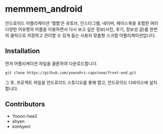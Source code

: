 # memmem_android


안드로이드 어플리케이션 ‘멤멤’은 유튜브, 인스타그램, 네이버, 페이스북을 포함한 여러 다양한 어유형의 어플을 이용하면서 다시 보고 싶은 정보(사진, 후기, 정보성 글)를 한번의 클릭으로 저장하고 관리할 수 있게 돕는 사용자 맞춤형 스크랩 어플리케이션입니다.

## Installation

먼저 어플리케이션 파일을 클론하여 다운로드합니다.

    git clone https://github.com/yoonahri-capstone/front-end.git

그 후, 프로젝트 파일을 안드로이드 스튜디오를 통해 열고, 안드로이드 디바이스에 설치합니다.

## Contributors

- Yooon-hee2
- ahyen
- kimhyerii

